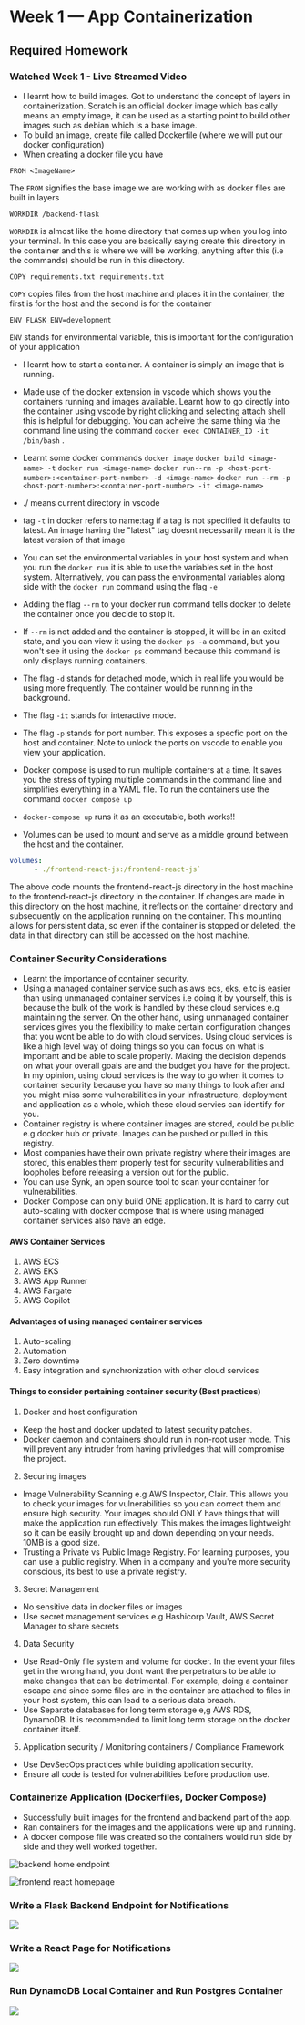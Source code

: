 # Week 1 — App Containerization

## Required Homework
### Watched Week 1 - Live Streamed Video
- I learnt how to build images. Got to understand the concept of layers in containerization. Scratch is an official docker image which basically means an empty image, it can be used as a starting point to build other images such as debian which is a base image.
- To build an image, create file called Dockerfile (where we will put our docker configuration)
- When creating a docker file you have 

`FROM <ImageName>`

The `FROM` signifies the base image we are working with as docker files are built in layers

`WORKDIR /backend-flask` 

`WORKDIR` is almost like the home directory that comes up when you log into your terminal. In this case you are basically saying create this directory in the container and this is where we will be working, anything after this (i.e the commands) should be run in this directory.

`COPY requirements.txt requirements.txt`

`COPY` copies files from the host machine and places it in the container, the first is for the host and the second is for the container

`ENV FLASK_ENV=development`

`ENV` stands for environmental variable, this is important for the configuration of your application
- I learnt how to start a container. A container is simply an image that is running. 
- Made use of the docker extension in vscode which shows you the containers running and images available. Learnt how to go directly into the container using vscode by right clicking and selecting attach shell this is helpful for debugging. You can acheive the same thing via the command line using the command `docker exec CONTAINER_ID -it /bin/bash` .
- Learnt some docker commands
`docker image`
`docker build <image-name> -t`
`docker run <image-name>`
`docker run--rm -p <host-port-number>:<container-port-number> -d <image-name>`
`docker run --rm -p <host-port-number>:<container-port-number> -it <image-name>`

- ./ means current directory in vscode 

- tag `-t` in docker refers to name:tag if a tag is not specified it defaults to latest. An image having the "latest" tag doesnt necessarily mean it is the latest version of that image
- You can set the environmental variables in your host system and when you run the `docker run` it is able to use the variables set in the host system. Alternatively, you can pass the environmental variables along side with the `docker run` command using the flag `-e`
- Adding the flag `--rm` to your docker run command tells docker to delete the container once you decide to stop it. 
- If `--rm` is not added and the container is stopped, it will be in an exited state, and you can view it using the `docker ps -a` command, but you won't see it using the `docker ps` command because this command is only displays running containers.
- The flag `-d` stands for detached mode, which in real life you would be using more frequently. The container would be running in the background.
- The flag `-it` stands for interactive mode.
- The flag `-p` stands for port number. This exposes a specfic port on the host and container. Note to unlock the ports on vscode to enable you view your application.
- Docker compose is used to run multiple containers at a time. It saves you the stress of typing multiple commands in the command line and simplifies everything in a YAML file. To run the containers use the command `docker compose up` 
- `docker-compose up` runs it as an executable, both works!!
- Volumes can be used to mount and serve as a middle ground between the host and the container.
```YAML
volumes:
      - ./frontend-react-js:/frontend-react-js`
```
The above code mounts the frontend-react-js directory in the host machine to the frontend-react-js directory in the container. If changes are made in this directory on the host machine, it reflects on the container directory and subsequently on the application running on the container. This mounting allows for persistent data, so even if the container is stopped or deleted, the data in that directory can still be accessed on the host machine. 

### Container Security Considerations
- Learnt the importance of container security.
- Using a managed container service such as aws ecs, eks, e.tc is easier than using unmanaged container services i.e doing it by yourself, this is because the bulk of the work is handled by these cloud services e.g maintaining the server. On the other hand, using unmanaged container services gives you the flexibility to make certain configuration changes that you wont be able to do with cloud services. Using cloud services is like a high level way of doing things so you can focus on what is important and be able to scale properly. Making the decision depends on what your overall goals are and the budget you have for the project. In my opinion, using cloud services is the way to go when it comes to container security because you have so many things to look after and you might miss some vulnerabilities in your infrastructure, deployment and application as a whole, which these cloud servies can identify for you. 
- Container registry is where container images are stored, could be public e.g docker hub or private. Images can be pushed or pulled in this registry.
- Most companies have their own private registry where their images are stored, this enables them properly test for security vulnerabilities and loopholes before releasing a version out for the public.
- You can use Synk, an open source tool to scan your container for vulnerabilities.
- Docker Compose can only build ONE application. It is hard to carry out auto-scaling with docker compose that is where using managed container services also have an edge.

#### AWS Container Services
1. AWS ECS
2. AWS EKS
3. AWS App Runner
4. AWS Fargate
5. AWS Copilot

#### Advantages of using managed container services
1. Auto-scaling
2. Automation
3. Zero downtime
4. Easy integration and synchronization with other cloud services

#### Things to consider pertaining container security (Best practices)
1. Docker and host configuration
- Keep the host and docker updated to latest security patches.
- Docker daemon and containers should run in non-root user mode. This will prevent any intruder from having priviledges that will compromise the project.
2. Securing images
- Image Vulnerability Scanning e.g AWS Inspector, Clair. This allows you to check your images for vulnerabilities so you can correct them and ensure high security. Your images should ONLY have things that will make the application run effectively. This makes the images lightweight so it can be easily brought up and down depending on your needs. 10MB is a good size. 
- Trusting a Private vs Public Image Registry. For learning purposes, you can use a public registry. When in a company and you're more security conscious, its best to use a private registry.
3. Secret Management
- No sensitive data in docker files or images
- Use secret management services e.g Hashicorp Vault, AWS Secret Manager to share secrets
4. Data Security
- Use Read-Only file system and volume for docker. In the event your files get in the wrong hand, you dont want the perpetrators to be able to make changes that can be detrimental. For example, doing a container escape and since some files are in the container are attached to files in your host system, this can lead to a serious data breach.
- Use Separate databases for long term storage e,g AWS RDS, DynamoDB. It is recommended to limit long term storage on the docker container itself.
5. Application security / Monitoring containers / Compliance Framework
- Use DevSecOps practices while building application security.
- Ensure all code is tested for vulnerabilities before production use.

### Containerize Application (Dockerfiles, Docker Compose)
- Successfully built images for the frontend and backend part of the app.
- Ran containers for the images and the applications were up and running.
- A docker compose file was created so the containers would run side by side and they well worked together.

![backend home endpoint](./assets/week-1/week-1-backend-home-endpoint.png)

![frontend react homepage](./assets/week-1/week-1-react-home-page.png)


### Write a Flask Backend Endpoint for Notifications

![](./assets/week-1/week-1-backend-notifications-endpoint.png)

### Write a React Page for Notifications

![](./assets/week-1/week-1-notifications-react-page.png)

### Run DynamoDB Local Container and Run Postgres Container

![](./assets/week-1/week-1-successful-running-containers.png)